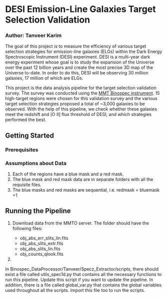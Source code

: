 # DESI Emission-Line Galaxies Target Selection Validation
### Author: Tanveer Karim

The goal of this project is to measure the efficiency of various target
selection strategies for emission-line galaxies (ELGs) within the Dark
Energy Spectroscopic Instrument (DESI) experiment. DESI is a multi-year
dark energy experiment whose goal is to study the expansion of the 
Universe over the past 12 billion years and create the most precise 
3D map of the Universe to-date. In order to do this, DESI will be observing
30 million galaxies, 17 million of which are ELGs. 

This project is the data analysis pipeline for the target selection validation 
survey. The survey was conducted using the [MMT Binospec instrument](https://www.cfa.harvard.edu/mmti/binospec.html).
15 high-target regions were chosen for this validation survey and the various
target selection strategies proposed a total of ~3,000 galaxies to be observed.
With the help of this pipeline, we check whether these galaxies meet the redshift
and [O II] flux threshold of DESI, and which strategies performed the best.

## Getting Started
### Prerequisites

### Assumptions about Data
1. Each of the regions have a blue mask and a red mask.
2. The blue mask and red mask data are in separate folders with all the requisite files.
3. The blue masks and red masks are sequential, i.e. redmask = bluemask +1

## Running the Pipeline
1. Download data from the MMTO server. The folder should have the following files:
   * obj_abs_err_slits_lin.fits
   * obj_abs_slits_extr.fits
   * obj_abs_slits_lin.fits
   * obj_counts_qlook.fits
	
2. 
In Binospec_DataProcessor/Tanveer/Specz_Extractor/scripts, there should exist a file called utils_spec1d.py that contains all the necessary functions to run this pipeline. Update this script if you want to update the pipeline. In addition, there is a file called global_var.py that contains the global variables used throughout all the scripts. Import this file too to run the scripts.
